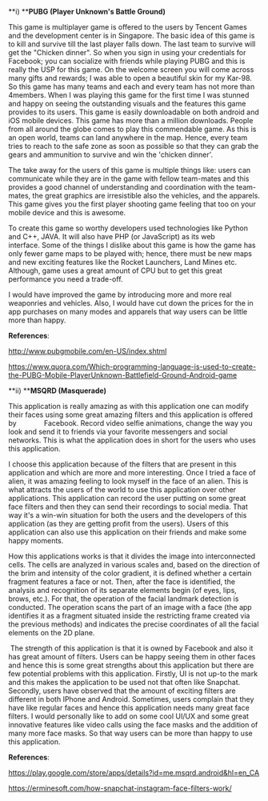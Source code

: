 **i) ****PUBG (Player Unknown's Battle Ground)**

This game is multiplayer game is offered to the users by Tencent Games and the development center is in Singapore. The basic idea of this game is to kill and survive till the last player falls down. The last team to survive will get the "Chicken dinner". So when you sign in using your credentials for Facebook; you can socialize with friends while playing PUBG and this is really the USP for this game. On the welcome screen you will come across many gifts and rewards; I was able to open a beautiful skin for my Kar-98. So this game has many teams and each and every team has not more than 4members. When I was playing this game for the first time I was stunned and happy on seeing the outstanding visuals and the features this game provides to its users. This game is easily downloadable on both android and iOS mobile devices. This game has more than a million downloads. People from all around the globe comes to play this commendable game. As this is an open world, teams can land anywhere in the map. Hence, every team tries to reach to the safe zone as soon as possible so that they can grab the gears and ammunition to survive and win the 'chicken dinner'.

The take away for the users of this game is multiple things like: users can communicate while they are in the game with fellow team-mates and this provides a good channel of understanding and coordination with the team-mates, the great graphics are irresistible also the vehicles, and the apparels. This game gives you the first player shooting game feeling that too on your mobile device and this is awesome.

To create this game so worthy developers used technologies like Python and C++, JAVA.  It will also have PHP (or JavaScript) as its web interface. Some of the things I dislike about this game is how the game has only fewer game maps to be played with; hence, there must be new maps and new exciting features like the Rocket Launchers, Land Mines etc. Although, game uses a great amount of CPU but to get this great performance you need a trade-off.

I would have improved the game by introducing more and more real weaponries and vehicles. Also, I would have cut down the prices for the in app purchases on many modes and apparels that way users can be little more than happy.

**References**:

<http://www.pubgmobile.com/en-US/index.shtml>

<https://www.quora.com/Which-programming-language-is-used-to-create-the-PUBG-Mobile-PlayerUnknown-Battlefield-Ground-Android-game>


**ii) ****MSQRD (Masquerade)**

This application is really amazing as with this application one can modify their faces using some great amazing filters and this application is offered by              Facebook. Record video selfie animations, change the way you look and send it to friends via your favorite messengers and social networks. This is what the application does in short for the users who uses this application.

I choose this application because of the filters that are present in this application and which are more and more interesting. Once I tried a face of alien, it was amazing feeling to look myself in the face of an alien. This is what attracts the users of the world to use this application over other applications. This application can record the user putting on some great face filters and then they can send their recordings to social media. That way it's a win-win situation for both the users and the developers of this application (as they are getting profit from the users). Users of this application can also use this application on their friends and make some happy moments.

How this applications works is that it divides the image into interconnected cells. The cells are analyzed in various scales and, based on the direction of the brim and intensity of the color gradient, it is defined whether a certain fragment features a face or not. Then, after the face is identified, the analysis and recognition of its separate elements begin (of eyes, lips, brows, etc.). For that, the operation of the facial landmark detection is conducted. The operation scans the part of an image with a face (the app identifies it as a fragment situated inside the restricting frame created via the previous methods) and indicates the precise coordinates of all the facial elements on the 2D plane.

 The strength of this application is that it is owned by Facebook and also it has great amount of filters. Users can be happy seeing them in other faces and hence this is some great strengths about this application but there are few potential problems with this application. Firstly, UI is not up-to the mark and this makes the application to be used not that often like Snapchat. Secondly, users have observed that the amount of exciting filters are different in both IPhone and Android. Sometimes, users complain that they have like regular faces and hence this application needs many great face filters. I would personally like to add on some cool UI/UX and some great innovative features like video calls using the face masks and the addition of many more face masks. So that way users can be more than happy to use this application.

**References**:

<https://play.google.com/store/apps/details?id=me.msqrd.android&hl=en_CA>

<https://erminesoft.com/how-snapchat-instagram-face-filters-work/>